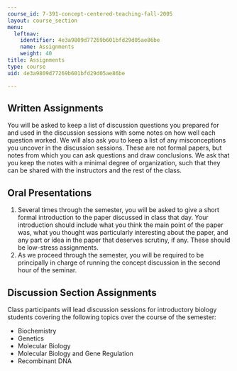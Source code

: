```yaml
---
course_id: 7-391-concept-centered-teaching-fall-2005
layout: course_section
menu:
  leftnav:
    identifier: 4e3a9809d77269b601bfd29d05ae86be
    name: Assignments
    weight: 40
title: Assignments
type: course
uid: 4e3a9809d77269b601bfd29d05ae86be

---
```


Written Assignments
-------------------

You will be asked to keep a list of discussion questions you prepared for and used in the discussion sessions with some notes on how well each question worked. We will also ask you to keep a list of any misconceptions you uncover in the discussion sessions. These are not formal papers, but notes from which you can ask questions and draw conclusions. We ask that you keep the notes with a minimal degree of organization, such that they can be shared with the instructors and the rest of the class.

Oral Presentations
------------------

1.  Several times through the semester, you will be asked to give a short formal introduction to the paper discussed in class that day. Your introduction should include what you think the main point of the paper was, what you thought was particularly interesting about the paper, and any part or idea in the paper that deserves scrutiny, if any. These should be low-stress assignments.
2.  As we proceed through the semester, you will be required to be principally in charge of running the concept discussion in the second hour of the seminar.  
    

Discussion Section Assignments
------------------------------

Class participants will lead discussion sessions for introductory biology students covering the following topics over the course of the semester:

*   Biochemistry
*   Genetics
*   Molecular Biology
*   Molecular Biology and Gene Regulation
*   Recombinant DNA
